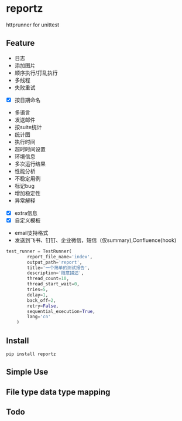 # reportz

httprunner for unittest

## Feature
- 日志
- 添加图片
- 顺序执行/打乱执行
- 多线程
- 失败重试
- [x] 按日期命名
- 多语言
- 发送邮件
- 按suite统计
- 统计图
- 执行时间
- 超时时间设置
- 环境信息
- 多次运行结果
- 性能分析
- 不稳定用例
- 标记bug
- 增加稳定性
- 异常解释
- [x] extra信息
- [x] 自定义模板
- email支持格式
- 发送到飞书、钉钉、企业微信，短信（仅summary),Confluence(hook)

```python
test_runner = TestRunner(
        report_file_name='index',
        output_path='report',
        title='一个简单的测试报告',
        description='随意描述',
        thread_count=10,
        thread_start_wait=0,
        tries=5,
        delay=1,
        back_off=2,
        retry=False,
        sequential_execution=True,
        lang='cn'
    )
```
## Install
```
pip install reportz
```

## Simple Use


## File type data type mapping


## Todo
